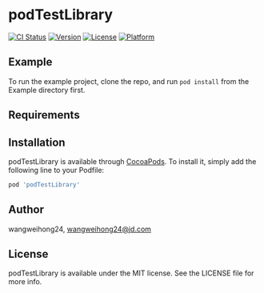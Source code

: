 # podTestLibrary

[![CI Status](https://img.shields.io/travis/wangweihong24/podTestLibrary.svg?style=flat)](https://travis-ci.org/wangweihong24/podTestLibrary)
[![Version](https://img.shields.io/cocoapods/v/podTestLibrary.svg?style=flat)](https://cocoapods.org/pods/podTestLibrary)
[![License](https://img.shields.io/cocoapods/l/podTestLibrary.svg?style=flat)](https://cocoapods.org/pods/podTestLibrary)
[![Platform](https://img.shields.io/cocoapods/p/podTestLibrary.svg?style=flat)](https://cocoapods.org/pods/podTestLibrary)

## Example

To run the example project, clone the repo, and run `pod install` from the Example directory first.

## Requirements

## Installation

podTestLibrary is available through [CocoaPods](https://cocoapods.org). To install
it, simply add the following line to your Podfile:

```ruby
pod 'podTestLibrary'
```

## Author

wangweihong24, wangweihong24@jd.com

## License

podTestLibrary is available under the MIT license. See the LICENSE file for more info.
